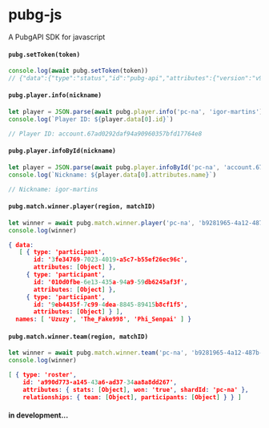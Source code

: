 # pubg-js
A PubgAPI SDK for javascript

#### `pubg.setToken(token)`
```javascript
console.log(await pubg.setToken(token))
// {"data":{"type":"status","id":"pubg-api","attributes":{"version":"v9.2.0","releasedAt":"2018-04-25T20:40:13Z"}}}
```
#### `pubg.player.info(nickname)`
```javascript
let player = JSON.parse(await pubg.player.info('pc-na', 'igor-martins'))
console.log(`Player ID: ${player.data[0].id}`)

// Player ID: account.67ad0292daf94a90960357bfd17764e8
```
#### `pubg.player.infoById(nickname)`
```javascript
let player = JSON.parse(await pubg.player.infoById('pc-na', 'account.67ad0292daf94a90960357bfd17764e8'))
console.log(`Nickname: ${player.data[0].attributes.name}`)

// Nickname: igor-martins
```
#### `pubg.match.winner.player(region, matchID)`
```javascript
let winner = await pubg.match.winner.player('pc-na', 'b9281965-4a12-487b-a544-a3c3b58faba3')
console.log(winner)
```
```json
{ data:
   [ { type: 'participant',
       id: '3fe34769-7023-4019-a5c7-b55ef26ec96c',
       attributes: [Object] },
     { type: 'participant',
       id: '010d0fbe-6e13-435a-94a9-59db6245af3f',
       attributes: [Object] },
     { type: 'participant',
       id: '9eb4435f-7c99-4dea-8845-89415b8cf1f5',
       attributes: [Object] } ],
  names: [ 'Uzuzy', 'The_Fake998', 'Phi_Senpai' ] }
```
#### `pubg.match.winner.team(region, matchID)`
```javascript
let winner = await pubg.match.winner.team('pc-na', 'b9281965-4a12-487b-a544-a3c3b58faba3')
console.log(winner)
```
```json
[ { type: 'roster',
    id: 'a990d773-a145-43a6-ad37-34aa8a8dd267',
    attributes: { stats: [Object], won: 'true', shardId: 'pc-na' },
    relationships: { team: [Object], participants: [Object] } } ]
```

#### in development...


